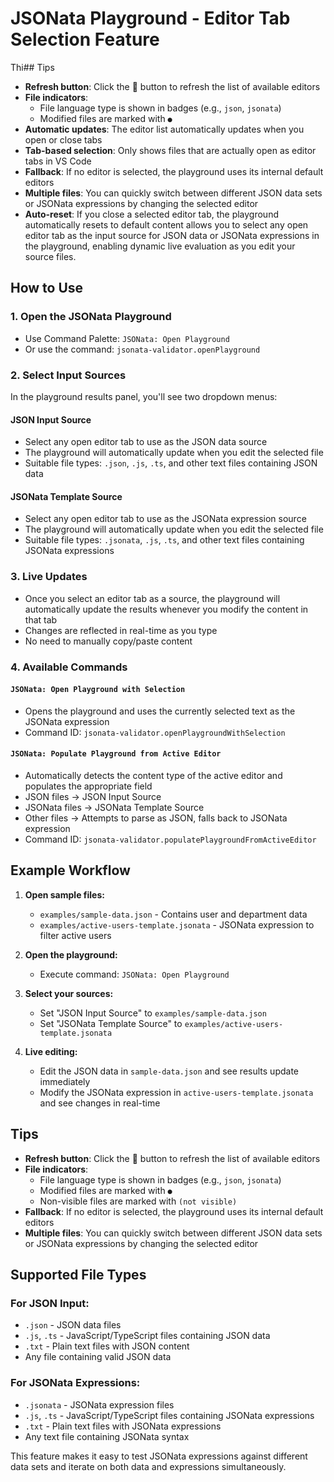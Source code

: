 # JSONata Playground - Editor Tab Selection Feature

Thi## Tips

- **Refresh button**: Click the 🔄 button to refresh the list of available editors
- **File indicators**:
  - File language type is shown in badges (e.g., `json`, `jsonata`)
  - Modified files are marked with `●`
- **Automatic updates**: The editor list automatically updates when you open or close tabs
- **Tab-based selection**: Only shows files that are actually open as editor tabs in VS Code
- **Fallback**: If no editor is selected, the playground uses its internal default editors
- **Multiple files**: You can quickly switch between different JSON data sets or JSONata expressions by changing the selected editor
- **Auto-reset**: If you close a selected editor tab, the playground automatically resets to default content allows you to select any open editor tab as the input source for JSON data or JSONata expressions in the playground, enabling dynamic live evaluation as you edit your source files.

## How to Use

### 1. Open the JSONata Playground
- Use Command Palette: `JSONata: Open Playground`
- Or use the command: `jsonata-validator.openPlayground`

### 2. Select Input Sources
In the playground results panel, you'll see two dropdown menus:

#### JSON Input Source
- Select any open editor tab to use as the JSON data source
- The playground will automatically update when you edit the selected file
- Suitable file types: `.json`, `.js`, `.ts`, and other text files containing JSON data

#### JSONata Template Source
- Select any open editor tab to use as the JSONata expression source
- The playground will automatically update when you edit the selected file
- Suitable file types: `.jsonata`, `.js`, `.ts`, and other text files containing JSONata expressions

### 3. Live Updates
- Once you select an editor tab as a source, the playground will automatically update the results whenever you modify the content in that tab
- Changes are reflected in real-time as you type
- No need to manually copy/paste content

### 4. Available Commands

#### `JSONata: Open Playground with Selection`
- Opens the playground and uses the currently selected text as the JSONata expression
- Command ID: `jsonata-validator.openPlaygroundWithSelection`

#### `JSONata: Populate Playground from Active Editor`
- Automatically detects the content type of the active editor and populates the appropriate field
- JSON files → JSON Input Source
- JSONata files → JSONata Template Source
- Other files → Attempts to parse as JSON, falls back to JSONata expression
- Command ID: `jsonata-validator.populatePlaygroundFromActiveEditor`

## Example Workflow

1. **Open sample files:**
   - `examples/sample-data.json` - Contains user and department data
   - `examples/active-users-template.jsonata` - JSONata expression to filter active users

2. **Open the playground:**
   - Execute command: `JSONata: Open Playground`

3. **Select your sources:**
   - Set "JSON Input Source" to `examples/sample-data.json`
   - Set "JSONata Template Source" to `examples/active-users-template.jsonata`

4. **Live editing:**
   - Edit the JSON data in `sample-data.json` and see results update immediately
   - Modify the JSONata expression in `active-users-template.jsonata` and see changes in real-time

## Tips

- **Refresh button**: Click the 🔄 button to refresh the list of available editors
- **File indicators**:
  - File language type is shown in badges (e.g., `json`, `jsonata`)
  - Modified files are marked with `●`
  - Non-visible files are marked with `(not visible)`
- **Fallback**: If no editor is selected, the playground uses its internal default editors
- **Multiple files**: You can quickly switch between different JSON data sets or JSONata expressions by changing the selected editor

## Supported File Types

### For JSON Input:
- `.json` - JSON data files
- `.js`, `.ts` - JavaScript/TypeScript files containing JSON data
- `.txt` - Plain text files with JSON content
- Any file containing valid JSON data

### For JSONata Expressions:
- `.jsonata` - JSONata expression files
- `.js`, `.ts` - JavaScript/TypeScript files containing JSONata expressions
- `.txt` - Plain text files with JSONata expressions
- Any text file containing JSONata syntax

This feature makes it easy to test JSONata expressions against different data sets and iterate on both data and expressions simultaneously.
